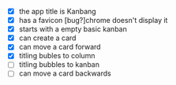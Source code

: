 - [x] the app title is Kanbang
- [x] has a favicon [bug?]chrome doesn't display it
- [x] starts with a empty basic kanban
- [x] can create a card
- [x] can move a card forward
- [x] titling bubles to column
- [ ] titling bubbles to kanban
- [ ] can move a card backwards